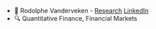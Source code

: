 - 👋 Rodolphe Vanderveken - [Research](https://www.researchgate.net/profile/Rodolphe-Vanderveken/research)  [LinkedIn](www.linkedin.com/in/rodolphe-vanderveken)
- 🔍 Quantitative Finance, Financial Markets
<!---
rvanderveken1/rvanderveken1 is a ✨ special ✨ repository because its `README.md` (this file) appears on your GitHub profile.
You can click the Preview link to take a look at your changes.
--->
